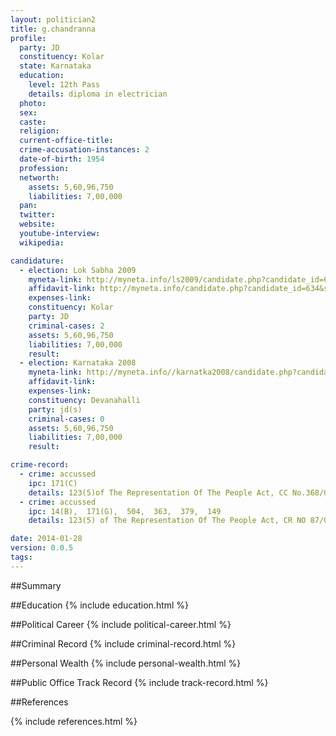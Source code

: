 ```yaml
---
layout: politician2
title: g.chandranna
profile: 
  party: JD
  constituency: Kolar
  state: Karnataka
  education: 
    level: 12th Pass
    details: diploma in electrician
  photo: 
  sex: 
  caste: 
  religion: 
  current-office-title: 
  crime-accusation-instances: 2
  date-of-birth: 1954
  profession: 
  networth: 
    assets: 5,60,96,750
    liabilities: 7,00,000
  pan: 
  twitter: 
  website: 
  youtube-interview: 
  wikipedia: 

candidature: 
  - election: Lok Sabha 2009
    myneta-link: http://myneta.info/ls2009/candidate.php?candidate_id=634
    affidavit-link: http://myneta.info/candidate.php?candidate_id=634&scan=original
    expenses-link: 
    constituency: Kolar 
    party: JD
    criminal-cases: 2
    assets: 5,60,96,750
    liabilities: 7,00,000
    result:  
  - election: Karnataka 2008
    myneta-link: http://myneta.info//karnatka2008/candidate.php?candidate_id=80
    affidavit-link: 
    expenses-link: 
    constituency: Devanahalli 
    party: jd(s)
    criminal-cases: 0
    assets: 5,60,96,750
    liabilities: 7,00,000
    result:  

crime-record: 
  - crime: accussed
    ipc: 171(C)
    details: 123(5)of The Representation Of The People Act, CC No.368/08The Civil Judge and JMFC DoddaballaburDate: 14/8/2008 
  - crime: accussed
    ipc: 14(B),  171(G),  504,  363,  379,  149
    details: 123(5) of The Representation Of The People Act, CR NO 87/08The Civil Judge and JMFC DevanahalliDate: 24/4/2008 

date: 2014-01-28
version: 0.0.5
tags: 
---
```

##Summary


##Education
{% include education.html %}


##Political Career
{% include political-career.html %}


##Criminal Record
{% include criminal-record.html %}


##Personal Wealth
{% include personal-wealth.html %}


##Public Office Track Record
{% include track-record.html %}


##References


{% include references.html %}